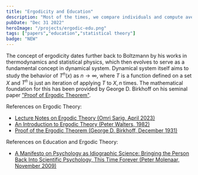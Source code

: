 ```yaml
---
title: "Ergodicity and Education"
description: "Most of the times, we compare individuals and compute averages to understand behaviours and relationships between different facets of lives. But, what if we value individualities more than averages? I am currently exploring the concept of ergodicity to understand more about intraindividual variabilities and its relations to education."
pubDate: "Dec 31 2022"
heroImage: "/projects/ergodic-edu.png"
tags: ["papers","education","statistical theory"]
badge: "NEW"
---
```


The concept of ergodicity dates further back to Boltzmann by his works in thermodynamics and statistical physics, which then evolves to serve as a fundamental concept in dynamical system. Dynamical system itself aims to study the behavior of $T^n(x)$ as $n\rightarrow\infty,$ where $T$ is a function defined on a set $X$ and $T^n$ is just an iteration of applying $T$ to $X, n$ times. The mathematical foundation for this has been provided by George D. Birkhoff on his seminal paper <a href="https://www.pnas.org/doi/epdf/10.1073/pnas.17.2.656" class="text-pink-500 hover:text-indigo-500">"Proof of Ergodic Theorem"</a>. 



References on Ergodic Theory:
- <a href="https://www.weizmann.ac.il/math/sarigo/sites/math.sarigo/files/uploads/ergodicnotes.pdf">Lecture Notes on Ergodic Theory (Omri Sarig, April 2023)</a>
- <a href="http://drhuang.com/science/mathematics/book/gtm/GTM079.An.Introduction.to.Ergodic.Theory,.Peter.Walters.%EF%BC%88%E9%81%8D%E5%8E%86%E6%80%A7%E7%90%86%E8%AE%BA%E5%BC%95%E8%AE%BA%EF%BC%89.pdf">An Introduction to Ergodic Theory (Peter Walters, 1982)</a>
- <a href="https://www.pnas.org/doi/epdf/10.1073/pnas.17.2.656">Proof of the Ergodic Theorem (George D. Birkhoff, December 1931)</a>



References on Education and Ergodic Theory:
- <a href="http://www.comp-si.org/workshop-14-files/Molenaar_Measurement%202004.pdf">A Manifesto on Psychology as Idiographic Science: Bringing the Person Back Into Scientific Psychology, This Time Forever (Peter Molenaar, November 2009)</a>